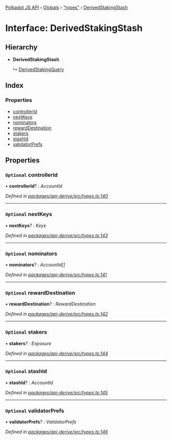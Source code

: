 [Polkadot JS API](../README.md) › [Globals](../globals.md) › ["types"](../modules/_types_.md) › [DerivedStakingStash](_types_.derivedstakingstash.md)

# Interface: DerivedStakingStash

## Hierarchy

* **DerivedStakingStash**

  ↳ [DerivedStakingQuery](_types_.derivedstakingquery.md)

## Index

### Properties

* [controllerId](_types_.derivedstakingstash.md#optional-controllerid)
* [nextKeys](_types_.derivedstakingstash.md#optional-nextkeys)
* [nominators](_types_.derivedstakingstash.md#optional-nominators)
* [rewardDestination](_types_.derivedstakingstash.md#optional-rewarddestination)
* [stakers](_types_.derivedstakingstash.md#optional-stakers)
* [stashId](_types_.derivedstakingstash.md#optional-stashid)
* [validatorPrefs](_types_.derivedstakingstash.md#optional-validatorprefs)

## Properties

### `Optional` controllerId

• **controllerId**? : *AccountId*

*Defined in [packages/api-derive/src/types.ts:140](https://github.com/polkadot-js/api/blob/8a5a86e8b/packages/api-derive/src/types.ts#L140)*

___

### `Optional` nextKeys

• **nextKeys**? : *Keys*

*Defined in [packages/api-derive/src/types.ts:143](https://github.com/polkadot-js/api/blob/8a5a86e8b/packages/api-derive/src/types.ts#L143)*

___

### `Optional` nominators

• **nominators**? : *AccountId[]*

*Defined in [packages/api-derive/src/types.ts:141](https://github.com/polkadot-js/api/blob/8a5a86e8b/packages/api-derive/src/types.ts#L141)*

___

### `Optional` rewardDestination

• **rewardDestination**? : *RewardDestination*

*Defined in [packages/api-derive/src/types.ts:142](https://github.com/polkadot-js/api/blob/8a5a86e8b/packages/api-derive/src/types.ts#L142)*

___

### `Optional` stakers

• **stakers**? : *Exposure*

*Defined in [packages/api-derive/src/types.ts:144](https://github.com/polkadot-js/api/blob/8a5a86e8b/packages/api-derive/src/types.ts#L144)*

___

### `Optional` stashId

• **stashId**? : *AccountId*

*Defined in [packages/api-derive/src/types.ts:145](https://github.com/polkadot-js/api/blob/8a5a86e8b/packages/api-derive/src/types.ts#L145)*

___

### `Optional` validatorPrefs

• **validatorPrefs**? : *ValidatorPrefs*

*Defined in [packages/api-derive/src/types.ts:146](https://github.com/polkadot-js/api/blob/8a5a86e8b/packages/api-derive/src/types.ts#L146)*
